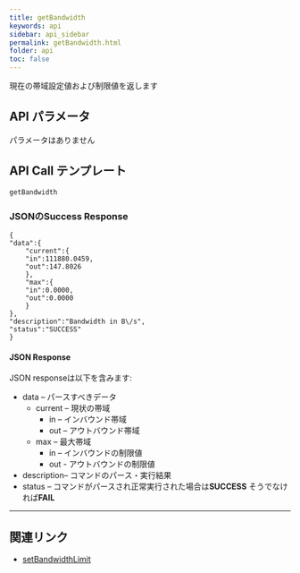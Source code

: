 ```yaml
---
title: getBandwidth
keywords: api
sidebar: api_sidebar
permalink: getBandwidth.html
folder: api
toc: false
---
```



現在の帯域設定値および制限値を返します



## API パラメータ

パラメータはありません



## API Call テンプレート

```
getBandwidth
```



### JSONのSuccess Response

```
{
"data":{
    "current":{
    "in":111880.0459,
    "out":147.8026
	},
    "max":{
    "in":0.0000,
    "out":0.0000
    }
},
"description":"Bandwidth in B\/s",
"status":"SUCCESS"
}
```



#### JSON Response

JSON responseは以下を含みます:

- data – パースすべきデータ
  - current – 現状の帯域
    - in – インバウンド帯域
    - out – アウトバウンド帯域
  - max – 最大帯域
    - in – インバウンドの制限値
    - out - アウトバウンドの制限値
- description– コマンドのパース・実行結果
- status – コマンドがパースされ正常実行された場合は**SUCCESS** そうでなければ**FAIL**

------

## 関連リンク

- [setBandwidthLimit](setBandwidthLimit.html)
